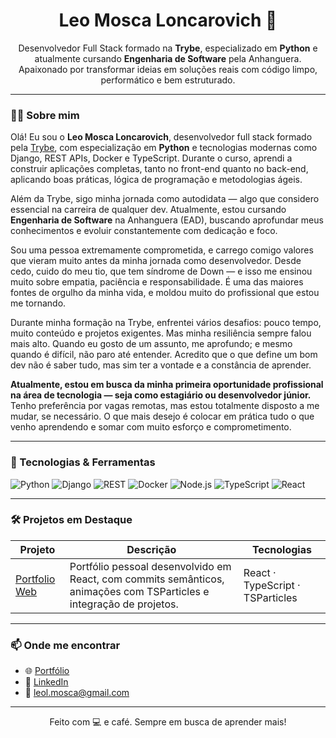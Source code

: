 <h1 align="center">Leo Mosca Loncarovich 👋</h1>

<p align="center">
  Desenvolvedor Full Stack formado na <strong>Trybe</strong>, especializado em <strong>Python</strong> e atualmente cursando <strong>Engenharia de Software</strong> pela Anhanguera. Apaixonado por transformar ideias em soluções reais com código limpo, performático e bem estruturado.
</p>

---

### 👨‍💻 Sobre mim

Olá! Eu sou o **Leo Mosca Loncarovich**, desenvolvedor full stack formado pela [Trybe](https://betrybe.com/), com especialização em **Python** e tecnologias modernas como Django, REST APIs, Docker e TypeScript. Durante o curso, aprendi a construir aplicações completas, tanto no front-end quanto no back-end, aplicando boas práticas, lógica de programação e metodologias ágeis.

Além da Trybe, sigo minha jornada como autodidata — algo que considero essencial na carreira de qualquer dev. Atualmente, estou cursando **Engenharia de Software** na Anhanguera (EAD), buscando aprofundar meus conhecimentos e evoluir constantemente com dedicação e foco.

Sou uma pessoa extremamente comprometida, e carrego comigo valores que vieram muito antes da minha jornada como desenvolvedor. Desde cedo, cuido do meu tio, que tem síndrome de Down — e isso me ensinou muito sobre empatia, paciência e responsabilidade. É uma das maiores fontes de orgulho da minha vida, e moldou muito do profissional que estou me tornando.

Durante minha formação na Trybe, enfrentei vários desafios: pouco tempo, muito conteúdo e projetos exigentes. Mas minha resiliência sempre falou mais alto. Quando eu gosto de um assunto, me aprofundo; e mesmo quando é difícil, não paro até entender. Acredito que o que define um bom dev não é saber tudo, mas sim ter a vontade e a constância de aprender.

**Atualmente, estou em busca da minha primeira oportunidade profissional na área de tecnologia — seja como estagiário ou desenvolvedor júnior.**  
Tenho preferência por vagas remotas, mas estou totalmente disposto a me mudar, se necessário. O que mais desejo é colocar em prática tudo o que venho aprendendo e somar com muito esforço e comprometimento.

---

### 🚀 Tecnologias & Ferramentas

![Python](https://img.shields.io/badge/Python-3776AB?style=for-the-badge&logo=python&logoColor=white)
![Django](https://img.shields.io/badge/Django-092E20?style=for-the-badge&logo=django&logoColor=white)
![REST](https://img.shields.io/badge/REST_API-FF6C37?style=for-the-badge&logo=fastapi&logoColor=white)
![Docker](https://img.shields.io/badge/Docker-2496ED?style=for-the-badge&logo=docker&logoColor=white)
![Node.js](https://img.shields.io/badge/Node.js-339933?style=for-the-badge&logo=node.js&logoColor=white)
![TypeScript](https://img.shields.io/badge/TypeScript-3178C6?style=for-the-badge&logo=typescript&logoColor=white)
![React](https://img.shields.io/badge/React-20232A?style=for-the-badge&logo=react&logoColor=61DAFB)

---

### 🛠 Projetos em Destaque

| Projeto | Descrição | Tecnologias |
|--------|-----------|-------------|
| [Portfolio Web](https://github.com/leomloncarovich/leomloncarovich.github.io) | Portfólio pessoal desenvolvido em React, com commits semânticos, animações com TSParticles e integração de projetos. | React · TypeScript · TSParticles |

---

### 📫 Onde me encontrar

- 🌐 [Portfólio](https://leomloncarovich.github.io/)
- 💼 [LinkedIn](https://www.linkedin.com/in/leomloncarovich/)
- 📧 leol.mosca@gmail.com

---

<p align="center">
  Feito com 💻 e café. Sempre em busca de aprender mais!
</p>
